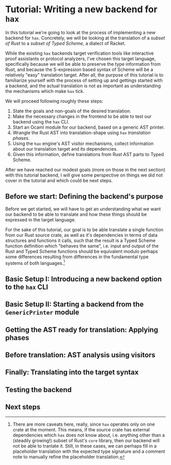 # Tutorial: Writing a new backend for `hax`

In this tutorial we're going to look at the process of implementing a
new backend for `hax`. Concretely, we will be looking at the translation
of a *subset of Rust* to a *subset of Typed Scheme*, a dialect of Racket.

While the existing `hax` backends target verification tools like
interactive proof assistants or protocol analyzers, I've chosen this
target language, specifically because we will be able to preserve the
type information from Rust, and because the S-expression based syntax
of Scheme will be a relatively "easy" translation target. After all,
the purpose of this tutorial is to familiarize yourself with the
process of setting up and gettings started with a backend, and the
actual translation is not as important as understanding the mechanisms
which make `hax` tick.

We will proceed following roughly these steps:

1.  State the goals and non-goals of the desired translation.
2.  Make the necessary changes in the frontend to be able to test our
    backend using the `hax` CLI.
3.  Start an Ocaml module for our backend, based on a generic AST
    printer.
4.  Wrangle the Rust AST into translation-shape using `hax` *translation phases*.
5.  Using the `hax` engine's AST visitor mechanisms, collect information
    about our translation target and its dependencies.
6.  Given this information, define translations from Rust AST parts to
    Typed Scheme.

After we have reached our modest goals (more on those in the next
section) with this tutorial backend, I will give some perspective on
things we did not cover in the tutorial and which could be next steps.

## Before we start: Defining the backend's purpose

Before we get started, we will have to get an understanding what we
want our backend to be able to translate and how these things should
be expressed in the target language.

For the sake of this tutorial, our goal is to be able translate a
single function from our Rust source crate, as well as it's
dependencies in terms of data structures and functions it calls, such
that the result is a Typed Scheme function definition which "behaves
the same", i.e. input and output of the Rust and Typed Scheme
functions should be equivalent modulo perhaps some differences
resulting from differences in the fundamental type systems of both
languages.[^note]

## Basic Setup I: Introducing a new backend option to the `hax` CLI

## Basic Setup II: Starting a backend from the `GenericPrinter` module

## Getting the AST ready for translation: Applying phases

## Before translation: AST analysis using visitors

## Finally: Translating into the target syntax

## Testing the backend

## Next steps




[^note]: There are more caveats here, really, since `hax` operates
only on one crate at the moment. This means, if the source crate has
external dependencies which `hax` does not know about, i.e. anything
other than a (steadily growing!) subset of Rust's `core` library, then
our backend will not be able to tranlate it. Still, in these cases, we
can perhaps fill in a placeholder translation with the expected type
signature and a comment note to manually refine the placeholder
translation.
